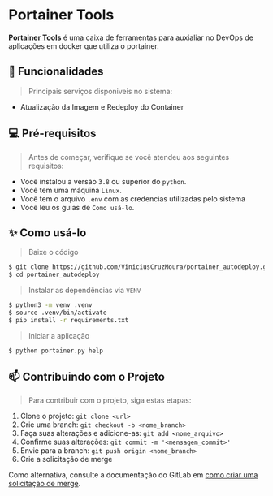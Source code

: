 # Portainer Tools

[**Portainer Tools**](https://google.com) é uma caixa de ferramentas para auxialiar no DevOps de aplicações em docker que utiliza o portainer.


## 🎨 Funcionalidades
> Principais serviços disponiveis no sistema:
- Atualização da Imagem e Redeploy do Container


## 💻 Pré-requisitos

> Antes de começar, verifique se você atendeu aos seguintes requisitos:

* Você instalou a versão `3.8` ou superior do `python`.
* Você tem uma máquina  `Linux`.
* Você tem o arquivo `.env` com as credencias utilizadas pelo sistema
* Você leu os guias de `Como usá-lo`.


## ✨ Como usá-lo

> Baixe o código 
```bash
$ git clone https://github.com/ViniciusCruzMoura/portainer_autodeploy.git
$ cd portainer_autodeploy
```

> Instalar as dependências via `VENV`  
```bash
$ python3 -m venv .venv
$ source .venv/bin/activate
$ pip install -r requirements.txt
```

> Iniciar a aplicação
```bash
$ python portainer.py help
```


## 📫 Contribuindo com o Projeto
> Para contribuir com o projeto, siga estas etapas:

1. Clone o projeto: `git clone <url>`
2. Crie uma branch: `git checkout -b <nome_branch>`
3. Faça suas alterações e adicione-as: `git add <nome_arquivo>`
4. Confirme suas alterações: `git commit -m '<mensagem_commit>'`
5. Envie para a branch: `git push origin <nome_branch>`
6. Crie a solicitação de merge

Como alternativa, consulte a documentação do GitLab em [como criar uma solicitação de merge](https://docs.gitlab.com/ee/user/project/merge_requests/creating_merge_requests.html).

<br/>
